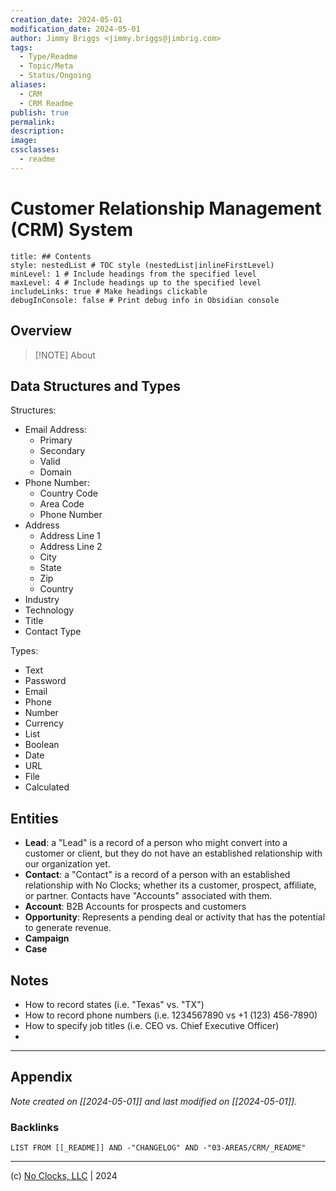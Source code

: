 ```yaml
---
creation_date: 2024-05-01
modification_date: 2024-05-01
author: Jimmy Briggs <jimmy.briggs@jimbrig.com>
tags:
  - Type/Readme
  - Topic/Meta
  - Status/Ongoing
aliases:
  - CRM
  - CRM Readme
publish: true
permalink:
description:
image:
cssclasses:
  - readme
---
```



# Customer Relationship Management (CRM) System

```table-of-contents
title: ## Contents 
style: nestedList # TOC style (nestedList|inlineFirstLevel)
minLevel: 1 # Include headings from the specified level
maxLevel: 4 # Include headings up to the specified level
includeLinks: true # Make headings clickable
debugInConsole: false # Print debug info in Obsidian console
```

## Overview

> [!NOTE] About

## Data Structures and Types

Structures:

- Email Address:
	- Primary
	- Secondary
	- Valid
	- Domain
- Phone Number:
	- Country Code
	- Area Code
	- Phone Number
- Address
	- Address Line 1
	- Address Line 2
	- City
	- State
	- Zip
	- Country
- Industry
- Technology
- Title
- Contact Type


Types:

- Text
- Password
- Email
- Phone
- Number
- Currency
- List
- Boolean
- Date
- URL
- File
- Calculated

## Entities

- **Lead**: a "Lead" is a record of a person who might convert into a customer or client, but they do not have an established relationship with our organization yet.
- **Contact**: a "Contact" is a record of a person with an established relationship with No Clocks; whether its a customer, prospect, affiliate, or partner. Contacts have "Accounts" associated with them.
- **Account**: B2B Accounts for prospects and customers
- **Opportunity**: Represents a pending deal or activity that has the potential to generate revenue.
- **Campaign**
- **Case**


## Notes

- How to record states (i.e. "Texas" vs. "TX")
- How to record phone numbers (i.e. 1234567890 vs +1 (123) 456-7890)
- How to specify job titles (i.e. CEO vs. Chief Executive Officer)
- 

***

## Appendix

*Note created on [[2024-05-01]] and last modified on [[2024-05-01]].*

### Backlinks

```dataview
LIST FROM [[_README]] AND -"CHANGELOG" AND -"03-AREAS/CRM/_README"
```

***

(c) [No Clocks, LLC](https://github.com/noclocks) | 2024